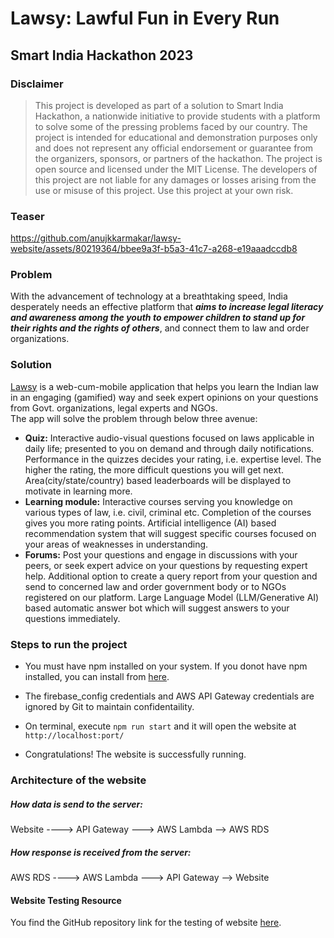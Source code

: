 # Lawsy: Lawful Fun in Every Run
## Smart India Hackathon 2023
### Disclaimer
> This project is developed as part of a solution to Smart India Hackathon, a nationwide initiative to provide students with a platform to solve some of the pressing problems faced by our country. The project is intended for educational and demonstration purposes only and does not represent any official endorsement or guarantee from the organizers, sponsors, or partners of the hackathon. The project is open source and licensed under the MIT License. The developers of this project are not liable for any damages or losses arising from the use or misuse of this project. Use this project at your own risk.

### Teaser
https://github.com/anujkkarmakar/lawsy-website/assets/80219364/bbee9a3f-b5a3-41c7-a268-e19aaadccdb8

### Problem
With the advancement of technology at a breathtaking speed, India desperately needs an effective platform that <i> <strong>aims to increase legal literacy and awareness among the youth to empower children to stand up for their rights and the rights of others</strong></i>, and connect them to law and order organizations.

### Solution
[Lawsy](https://anujk.co) is a web-cum-mobile application that helps you learn the Indian law in an engaging (gamified) way and seek expert opinions on your questions from Govt. organizations, legal experts and NGOs. 
<br>The app will solve the problem through below three avenue:
<ul>
<li>
<strong>Quiz:</strong> Interactive audio-visual questions focused on laws applicable in daily life; presented to you on demand and through daily notifications. Performance in the quizzes decides your rating, i.e. expertise  level.  The  higher  the  rating,  the  more  difficult  questions  you  will  get  next. Area(city/state/country) based leaderboards will be displayed to motivate in learning more.
</li>
<li>
<strong>Learning module:</strong> Interactive courses serving you knowledge on various types of law, i.e. civil, criminal etc. Completion of the courses gives you more rating points. Artificial intelligence (AI) based recommendation system that will suggest specific courses focused on your areas of weaknesses in understanding.
</li>
<li>
<strong>Forums:</strong> Post your questions and engage in discussions with your peers, or seek expert advice on your questions by requesting expert help. Additional option to create a query report from your question and send to concerned law and order government body or to NGOs registered on our platform. Large Language Model (LLM/Generative AI) based automatic answer bot which will suggest answers to your questions immediately.
</li>
</ul>

### Steps to run the project <br>

* You must have npm installed on your system. If you donot have npm installed, you can install from [here](https://nodejs.org/en/download).

* The firebase_config credentials and AWS API Gateway credentials are ignored by Git to maintain confidentaility.

* On terminal, execute `npm run start` and it will open the website at  `http://localhost:port/`

* Congratulations! The website is successfully running.

### Architecture of the website <br>

##### How data is send to the server:
Website ----> API Gateway ---> AWS Lambda --> AWS RDS
##### How response is received from the server:
AWS RDS ----> AWS Lambda ---> API Gateway --> Website

#### Website Testing Resource
You find the GitHub repository link for the testing of website [here](https://github.com/anujkkarmakar/lawsy-website-test).